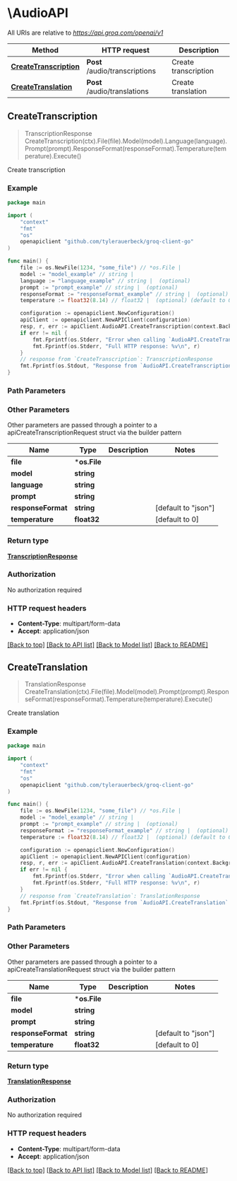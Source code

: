 # \AudioAPI

All URIs are relative to *https://api.groq.com/openai/v1*

Method | HTTP request | Description
------------- | ------------- | -------------
[**CreateTranscription**](AudioAPI.md#CreateTranscription) | **Post** /audio/transcriptions | Create transcription
[**CreateTranslation**](AudioAPI.md#CreateTranslation) | **Post** /audio/translations | Create translation



## CreateTranscription

> TranscriptionResponse CreateTranscription(ctx).File(file).Model(model).Language(language).Prompt(prompt).ResponseFormat(responseFormat).Temperature(temperature).Execute()

Create transcription



### Example

```go
package main

import (
	"context"
	"fmt"
	"os"
	openapiclient "github.com/tylerauerbeck/groq-client-go"
)

func main() {
	file := os.NewFile(1234, "some_file") // *os.File | 
	model := "model_example" // string | 
	language := "language_example" // string |  (optional)
	prompt := "prompt_example" // string |  (optional)
	responseFormat := "responseFormat_example" // string |  (optional) (default to "json")
	temperature := float32(8.14) // float32 |  (optional) (default to 0)

	configuration := openapiclient.NewConfiguration()
	apiClient := openapiclient.NewAPIClient(configuration)
	resp, r, err := apiClient.AudioAPI.CreateTranscription(context.Background()).File(file).Model(model).Language(language).Prompt(prompt).ResponseFormat(responseFormat).Temperature(temperature).Execute()
	if err != nil {
		fmt.Fprintf(os.Stderr, "Error when calling `AudioAPI.CreateTranscription``: %v\n", err)
		fmt.Fprintf(os.Stderr, "Full HTTP response: %v\n", r)
	}
	// response from `CreateTranscription`: TranscriptionResponse
	fmt.Fprintf(os.Stdout, "Response from `AudioAPI.CreateTranscription`: %v\n", resp)
}
```

### Path Parameters



### Other Parameters

Other parameters are passed through a pointer to a apiCreateTranscriptionRequest struct via the builder pattern


Name | Type | Description  | Notes
------------- | ------------- | ------------- | -------------
 **file** | ***os.File** |  | 
 **model** | **string** |  | 
 **language** | **string** |  | 
 **prompt** | **string** |  | 
 **responseFormat** | **string** |  | [default to &quot;json&quot;]
 **temperature** | **float32** |  | [default to 0]

### Return type

[**TranscriptionResponse**](TranscriptionResponse.md)

### Authorization

No authorization required

### HTTP request headers

- **Content-Type**: multipart/form-data
- **Accept**: application/json

[[Back to top]](#) [[Back to API list]](../README.md#documentation-for-api-endpoints)
[[Back to Model list]](../README.md#documentation-for-models)
[[Back to README]](../README.md)


## CreateTranslation

> TranslationResponse CreateTranslation(ctx).File(file).Model(model).Prompt(prompt).ResponseFormat(responseFormat).Temperature(temperature).Execute()

Create translation



### Example

```go
package main

import (
	"context"
	"fmt"
	"os"
	openapiclient "github.com/tylerauerbeck/groq-client-go"
)

func main() {
	file := os.NewFile(1234, "some_file") // *os.File | 
	model := "model_example" // string | 
	prompt := "prompt_example" // string |  (optional)
	responseFormat := "responseFormat_example" // string |  (optional) (default to "json")
	temperature := float32(8.14) // float32 |  (optional) (default to 0)

	configuration := openapiclient.NewConfiguration()
	apiClient := openapiclient.NewAPIClient(configuration)
	resp, r, err := apiClient.AudioAPI.CreateTranslation(context.Background()).File(file).Model(model).Prompt(prompt).ResponseFormat(responseFormat).Temperature(temperature).Execute()
	if err != nil {
		fmt.Fprintf(os.Stderr, "Error when calling `AudioAPI.CreateTranslation``: %v\n", err)
		fmt.Fprintf(os.Stderr, "Full HTTP response: %v\n", r)
	}
	// response from `CreateTranslation`: TranslationResponse
	fmt.Fprintf(os.Stdout, "Response from `AudioAPI.CreateTranslation`: %v\n", resp)
}
```

### Path Parameters



### Other Parameters

Other parameters are passed through a pointer to a apiCreateTranslationRequest struct via the builder pattern


Name | Type | Description  | Notes
------------- | ------------- | ------------- | -------------
 **file** | ***os.File** |  | 
 **model** | **string** |  | 
 **prompt** | **string** |  | 
 **responseFormat** | **string** |  | [default to &quot;json&quot;]
 **temperature** | **float32** |  | [default to 0]

### Return type

[**TranslationResponse**](TranslationResponse.md)

### Authorization

No authorization required

### HTTP request headers

- **Content-Type**: multipart/form-data
- **Accept**: application/json

[[Back to top]](#) [[Back to API list]](../README.md#documentation-for-api-endpoints)
[[Back to Model list]](../README.md#documentation-for-models)
[[Back to README]](../README.md)

